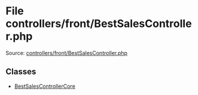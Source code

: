 File controllers/front/BestSalesController.php
=========

Source: [controllers/front/BestSalesController.php](https://github.com/PrestaShop/PrestaShop/blob/1.5.0.1/controllers/front/BestSalesController.php)


Classes
-------

* [BestSalesControllerCore](class.BestSalesControllerCore.md)

